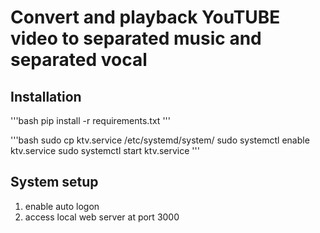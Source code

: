 # Convert and playback  YouTUBE video to separated music and separated vocal

## Installation

'''bash
pip install -r requirements.txt
'''

'''bash
sudo cp ktv.service /etc/systemd/system/
sudo systemctl enable ktv.service
sudo systemctl start ktv.service
'''
## System setup
1. enable auto logon
2. access local web server at port 3000
